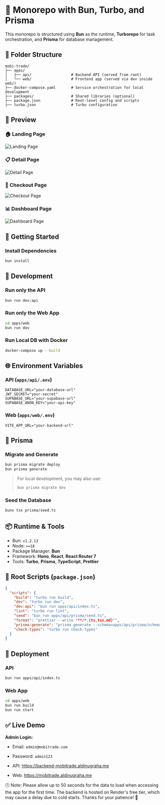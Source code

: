 
# 🧩 Monorepo with Bun, Turbo, and Prisma

This monorepo is structured using **Bun** as the runtime, **Turborepo** for task orchestration, and **Prisma** for database management.

## 📁 Folder Structure

```
mobi-trade/
├── apps/
│   ├── api/                  # Backend API (served from root)
│   └── web/                  # Frontend app (served via dev inside web/)
├── docker-compose.yaml       # Service orchestration for local development
├── packages/                 # Shared libraries (optional)
├── package.json              # Root-level config and scripts
├── turbo.json                # Turbo configuration
```

## 📸 Preview

### 🏠 Landing Page

![Landing Page](https://kmjlymleaovyuvintnha.supabase.co/storage/v1/object/public/gallery-images//Screenshot%202025-05-29%20at%205.03.41%20PM.png)

### 📋 Detail Page

![Detail Page](https://kmjlymleaovyuvintnha.supabase.co/storage/v1/object/public/gallery-images//Screenshot%202025-05-29%20at%205.04.03%20PM.png)

### 🛒 Checkout Page

![Checkout Page](https://kmjlymleaovyuvintnha.supabase.co/storage/v1/object/public/gallery-images//Screenshot%202025-05-29%20at%205.04.16%20PM.png)

### 📊 Dashboard Page

![Dashboard Page](https://kmjlymleaovyuvintnha.supabase.co/storage/v1/object/public/gallery-images//Screenshot%202025-05-29%20at%205.12.25%20PM.png)


## 🚀 Getting Started

### Install Dependencies

```bash
bun install
```

## 🧪 Development

### Run only the API

```bash
bun run dev:api
```

### Run only the Web App

```bash
cd apps/web
bun run dev
```

### Run Local DB with Docker

```bash
docker-compose up --build
```

## 🌐 Environment Variables

### API (`apps/api/.env`)

```
DATABASE_URL="your-database-url"
JWT_SECRET="your-secret"
SUPABASE_URL="your-supabase-url"
SUPABASE_ANON_KEY="your-api-key"
```

### Web (`apps/web/.env`)

```
VITE_APP_URL="your-backend-url"
```

## 🧬 Prisma

### Migrate and Generate

```bash
bun prisma migrate deploy
bun prisma generate
```

> For local development, you may also use:
> 
> ```bash
> bun prisma migrate dev
> ```

### Seed the Database

```bash
bunx tsx prisma/seed.ts
```

## 📦 Runtime & Tools

- Bun: `v1.2.13`
- Node: `>=18`
- Package Manager: **Bun**
- Framework: **Hono**, **React**, **React Router 7**
- Tools: **Turbo**, **Prisma**, **TypeScript**, **Prettier**

## 🔧 Root Scripts (`package.json`)

```json
{
  "scripts": {
    "build": "turbo run build",
    "dev": "turbo run dev",
    "dev:api": "bun run apps/api/index.ts",
    "lint": "turbo run lint",
    "seed": "bun run apps/api/prisma/seed.ts",
    "format": "prettier --write "**/*.{ts,tsx,md}"",
    "prisma:generate": "prisma generate --schema=apps/api/prisma/schema.prisma",
    "check-types": "turbo run check-types"
  }
}
```

## 🚢 Deployment

### API

```bash
bun run apps/api/index.ts
```

### Web App

```bash
cd apps/web
bun run build
bun run start
```

## ✅ Live Demo

**Admin Login:**  
- Email: `admin@mobitrade.com`  
- Password: `admin123`

- API: https://backend-mobitrade.aldinugraha.me  
- Web: https://mobitrade.aldinugraha.me

🕒 Note: Please allow up to 50 seconds for the data to load when accessing the app for the first time. The backend is hosted on Render's free tier, which may cause a delay due to cold starts. Thanks for your patience! 🙏
